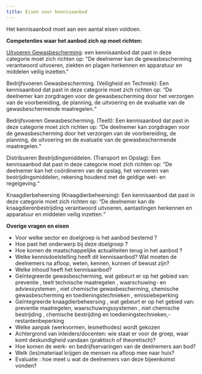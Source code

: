 ```yaml
---
title: Eisen voor kennisaanbod
---
```

Het kennisaanbod moet aan een aantal eisen voldoen.

**Competenties waar het aanbod zich op moet richten:**

[Uitvoeren Gewasbescherming](/licenties/welke-licenties-zijn-er/licentie-uitvoeren-gewasbescherming/): een kennisaanbod dat past in deze categorie moet zich richten op: "De
 deelnemer kan de gewasbescherming verantwoord uitvoeren, ziekten en plagen herkennen en
 apparatuur en middelen veilig inzetten."

Bedrijfsvoeren Gewasbescherming. (Veiligheid en Techniek): Een kennisaanbod dat past in deze
 categorie moet zich richten op: “De deelnemer kan zorgdragen voor de gewasbescherming door het
 verzorgen van de voorbereiding, de planning, de uitvoering en de evaluatie van de gewasbeschermende maatregelen.“

Bedrijfsvoeren Gewasbescherming. (Teelt): Een kennisaanbod dat past in deze categorie moet zich
 richten op: “De deelnemer kan zorgdragen voor de gewasbescherming door het verzorgen van de
 voorbereiding, de planning, de uitvoering en de evaluatie van de gewasbeschermende maatregelen.“

Distribueren Bestrijdingsmiddelen. (Transport en Opslag): Een kennisaanbod dat past in deze categorie
 moet zich richten op: “De deelnemer kan het coördineren van de opslag, het vervoeren van
 bestrijdingsmiddelen, rekening houdend met de geldige wet- en regelgeving.“

Knaagdierbeheersing (Knaagdierbeheersing): Een kennisaanbod dat past in deze categorie moet zich
 richten op: “De deelnemer kan de knaagdierenbestrijding verantwoord uitvoeren, aantastingen
 herkennen en apparatuur en middelen veilig inzetten.“

**Overige vragen en eisen**

* Voor welke sector en doelgroep is het aanbod bestemd
?
* Hoe past het onderwerp bij
 deze doelgroep
?
* Hoe komen de maatschappelijke actualiteiten terug in
 het aanbod
?
* Welke kennisdoelstelling heeft dit kennisaanbod? Wat moeten de deelnemers na afloop, weten, kennen, kunnen of bewust zijn?
* Welke inhoud heeft het kennisaanbod? 
* Geïntegreerde
 gewasbescherming, wat gebeurt er op het gebied
  van:
 preventie
, teelt technische maatregelen
, waarschuwing- en
  adviessystemen
, niet chemische
 gewasbescherming, chemische gewasbescherming
 en toedieningstechnieken
, emissiebeperking
* Geïntegreerde
 knaagdierbeheersing
, wat gebeurt er op het gebied
  van:
 preventie maatregelen, waarschuwingssystemen
, niet chemische bestrijding
, chemische bestrijding en
 toedieningstechnieken,-restantenbeperking
* Welke aanpak (werkvormen, lesmethodes) wordt gekozen
* Achtergrond van inleiders/docenten: wie staat er voor de groep,
  waar komt deskundigheid vandaan (praktisch of theoretisch)?
* Hoe komen de werk- en bedrijfservaringen van de deelnemers aan
  bod?
* Welk (les)materiaal krijgen de mensen na afloop mee
 naar huis?
* Evaluatie
: hoe meet u wat de deelnemers van deze bijeenkomst vonden?
